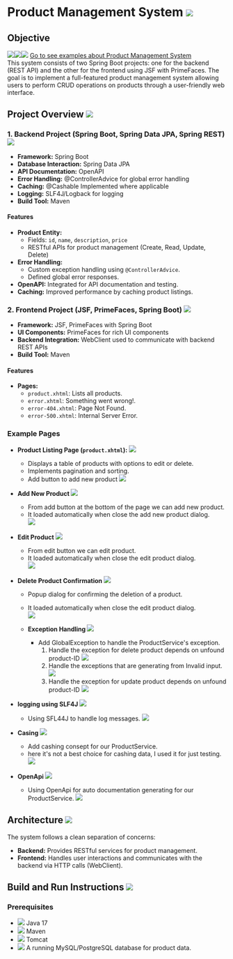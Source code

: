 # Product Management System ![](images/product-system.png)

## Objective
![](images/down-arrow.png)![](images/down-arrow.png)![](images/down-arrow.png)    [Go to see examples about Product Management System](#example-pages)  
This system consists of two Spring Boot projects: one for the backend (REST API) and the other for the frontend using JSF with PrimeFaces. The goal is to implement a full-featured product management system allowing users to perform CRUD operations on products through a user-friendly web interface.

## Project Overview ![](images/overview.png)

### 1. Backend Project (Spring Boot, Spring Data JPA, Spring REST) ![](images/backend.png)

- **Framework:** Spring Boot
- **Database Interaction:** Spring Data JPA
- **API Documentation:** OpenAPI
- **Error Handling:** @ControllerAdvice for global error handling
- **Caching:** @Cashable Implemented where applicable
- **Logging:** SLF4J/Logback for logging
- **Build Tool:** Maven

#### Features

- **Product Entity:**
  - Fields: `id`, `name`, `description`, `price`
  - RESTful APIs for product management (Create, Read, Update, Delete)
- **Error Handling:**
  - Custom exception handling using `@ControllerAdvice`.
  - Defined global error responses.
- **OpenAPI:** Integrated for API documentation and testing.
- **Caching:** Improved performance by caching product listings.

### 2. Frontend Project (JSF, PrimeFaces, Spring Boot) ![](images/frontend.png)

- **Framework:** JSF, PrimeFaces with Spring Boot
- **UI Components:** PrimeFaces for rich UI components
- **Backend Integration:** WebClient used to communicate with backend REST APIs
- **Build Tool:** Maven

#### Features

- **Pages:**
  - `product.xhtml`: Lists all products.
  - `error.xhtml`: Something went wrong!.
  - `error-404.xhtml`: Page Not Found.
  - `error-500.xhtml`: Internal Server Error.
  
### Example Pages

  - **Product Listing Page (`product.xhtml`): ![](images/check-list.png)**
    - Displays a table of products with options to edit or delete.
    - Implements pagination and sorting.
    - Add button to add new product
    ![](images/getAllProducts.png)
  - **Add New Product   ![](images/add-button.png)**
    - From add button at the bottom of the page we can add new product.  
    - It loaded automatically when close the add new product dialog.  
    ![](images/addProduct.png)

  - **Edit Product ![](images/edit-button.png)**
    - From edit button we can edit product.  
    - It loaded automatically when close the edit product dialog.  
    ![](images/editProduct.png)
    
- **Delete Product Confirmation ![](images/delete-button.png)**
    - Popup dialog for confirming the deletion of a product.
    - It loaded automatically when close the edit product dialog.  
    ![](images/deleteProduct.png)

  - **Exception Handling ![](images/exception-handling.png)**
    - Add GlobalException to handle the ProductService's exception.
      1. Handle the exception for delete product depends on unfound product-ID
        ![](images/product-not-found-delete.png)
      2. Handle the exceptions that are generating from Invalid input.
        ![](images/invalidate-inputs.png)
      1. Handle the exception for update product depends on unfound product-ID
        ![](images/product-not-found-update.png)
- **logging using SLF4J ![](images/log-icon.png)**
    - Using SFL44J to handle log messages.
    ![](images/log.png)

- **Casing ![](images/cash-icon.png)**
    - Add cashing consept for our ProductService.
    - here it's not a best choice for cashing data, I used it for just testing.
    ![](images/cash.png)

- **OpenApi ![](images/documentation-api.png)**
  - Using OpenApi for auto documentation generating for our ProductService.
    ![](images/open-api.png)

## Architecture ![](images/architecture.png)

The system follows a clean separation of concerns:

- **Backend:** Provides RESTful services for product management.
- **Frontend:** Handles user interactions and communicates with the backend via HTTP calls (WebClient).

## Build and Run Instructions ![](images/build-tool.png)

### Prerequisites

- ![](images/java.png) Java 17
- ![](images/build.png) Maven
- ![](images/server.png) Tomcat
- ![](images/database.png) A running MySQL/PostgreSQL database for product data.
